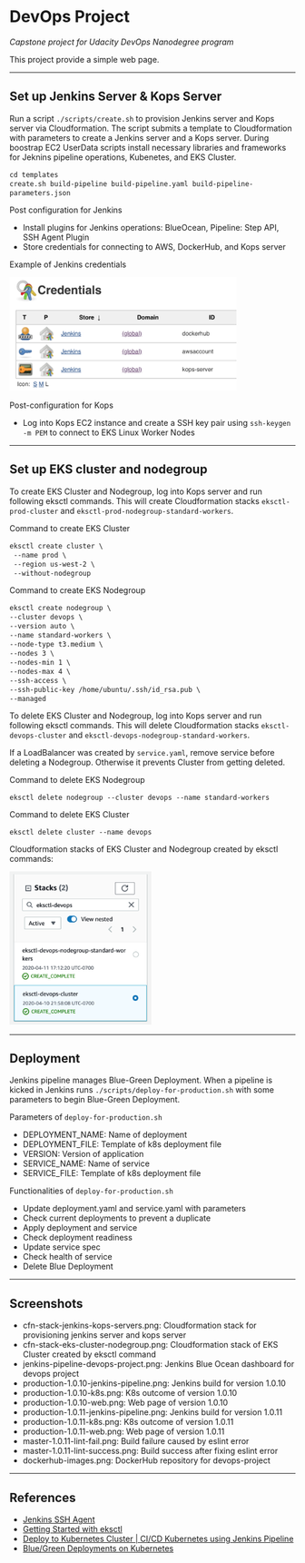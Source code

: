 # DevOps Project

*Capstone project for Udacity DevOps Nanodegree program*

This project provide a simple web page. 

--- 

## Set up Jenkins Server & Kops Server

Run a script `./scripts/create.sh` to provision Jenkins server and Kops server via Cloudformation. The script submits a template to Cloudformation with parameters to create a Jenkins server and a Kops server. During boostrap EC2 UserData scripts install necessary libraries and frameworks for Jeknins pipeline operations, Kubenetes, and EKS Cluster.

```
cd templates
create.sh build-pipeline build-pipeline.yaml build-pipeline-parameters.json
```

Post configuration for Jenkins
- Install plugins for Jenkins operations: BlueOcean, Pipeline: Step API, SSH Agent Plugin
- Store credentials for connecting to AWS, DockerHub, and Kops server

Example of Jenkins credentials 

<img src="./screenshots/jenkins-credentials.png" alt="Jenkins credentials" width="400" height="200"/>

Post-configuration for Kops
- Log into Kops EC2 instance and create a SSH key pair using `ssh-keygen -m PEM` to connect to EKS Linux Worker Nodes

---

## Set up EKS cluster and nodegroup

To create EKS Cluster and Nodegroup, log into Kops server and run following eksctl commands. This will create Cloudformation stacks `eksctl-prod-cluster` and `eksctl-prod-nodegroup-standard-workers`.

Command to create EKS Cluster
```
eksctl create cluster \
 --name prod \
 --region us-west-2 \
 --without-nodegroup
```

Command to create EKS Nodegroup
```
eksctl create nodegroup \
--cluster devops \
--version auto \
--name standard-workers \
--node-type t3.medium \
--nodes 3 \
--nodes-min 1 \
--nodes-max 4 \
--ssh-access \
--ssh-public-key /home/ubuntu/.ssh/id_rsa.pub \
--managed
```

To delete EKS Cluster and Nodegroup, log into Kops server and run following eksctl commands. This will delete Cloudformation stacks `eksctl-devops-cluster` and `eksctl-devops-nodegroup-standard-workers`.

If a LoadBalancer was created by `service.yaml`, remove service before deleting a Nodegroup. Otherwise it prevents Cluster from getting deleted.

Command to delete EKS Nodegroup
```
eksctl delete nodegroup --cluster devops --name standard-workers
```

Command to delete EKS Cluster
```
eksctl delete cluster --name devops
```

Cloudformation stacks of EKS Cluster and Nodegroup created by eksctl commands:

<img src="./screenshots/cfn-eks-stacks.png" alt="EKS stacks" width="250" height="270"/>

---

## Deployment

Jenkins pipeline manages Blue-Green Deployment. When a pipeline is kicked in Jenkins runs `./scripts/deploy-for-production.sh` with some parameters to begin Blue-Green Deployment.

Parameters of `deploy-for-production.sh`
- DEPLOYMENT_NAME: Name of deployment 
- DEPLOYMENT_FILE: Template of k8s deployment file
- VERSION: Version of application
- SERVICE_NAME: Name of service
- SERVICE_FILE: Template of k8s deployment file

Functionalities of `deploy-for-production.sh`
- Update deployment.yaml and service.yaml with parameters
- Check current deployments to prevent a duplicate
- Apply deployment and service
- Check deployment readiness
- Update service spec
- Check health of service
- Delete Blue Deployment

---

## Screenshots

- cfn-stack-jenkins-kops-servers.png: Cloudformation stack for provisioning jenkins server and kops server
- cfn-stack-eks-cluster-nodegroup.png: Cloudformation stack of EKS Cluster created by eksctl command
- jenkins-pipeline-devops-project.png: Jenkins Blue Ocean dashboard for devops project
- production-1.0.10-jenkins-pipeline.png: Jenkins build for version 1.0.10
- production-1.0.10-k8s.png: K8s outcome of version 1.0.10
- production-1.0.10-web.png: Web page of version 1.0.10
- production-1.0.11-jenkins-pipeline.png: Jenkins build for version 1.0.11
- production-1.0.11-k8s.png: K8s outcome of version 1.0.11
- production-1.0.11-web.png: Web page of version 1.0.11
- master-1.0.11-lint-fail.png: Build failure caused by eslint error
- master-1.0.11-lint-success.png:  Build success after fixing eslint error
- dockerhub-images.png: DockerHub repository for devops-project

--- 

## References

- [Jenkins SSH Agent](https://plugins.jenkins.io/ssh-agent/)
- [Getting Started with eksctl](https://docs.aws.amazon.com/eks/latest/userguide/getting-started-eksctl.html)
- [Deploy to Kubernetes Cluster | CI/CD Kubernetes using Jenkins Pipeline](https://www.youtube.com/watch?v=naUhXrV_rRA&t=650s)
- [Blue/Green Deployments on Kubernetes](https://www.ianlewis.org/en/bluegreen-deployments-kubernetes)

